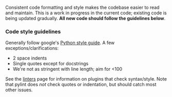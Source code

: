Consistent code formatting and style makes the codebase easier to read and maintain. This is a work in progress in the current code; existing code is being updated gradually. **All new code should follow the guidelines below**.

### Code style guidelines

Generally follow google's [Python style guide](http://google-styleguide.googlecode.com/svn/trunk/pyguide.html). A few exceptions/clarifications:

- 2 space indents  
- Single quotes except for docstrings  
- We're not as stringent with line length; aim for <100

See the [linters](../getting-started/linters.md) page for information on plugins that check syntax/style. Note that pylint does _not_ check quotes or indentation, but should catch most other issues.
